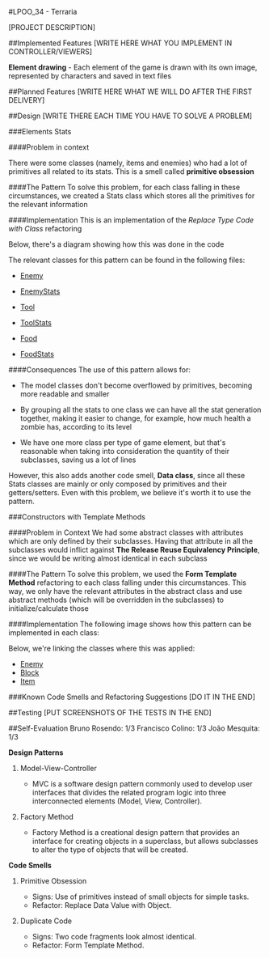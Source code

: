 #LPOO_34 - Terraria

[PROJECT DESCRIPTION]

##Implemented Features
[WRITE HERE WHAT YOU IMPLEMENT IN CONTROLLER/VIEWERS]

**Element drawing** - Each element of the game is drawn with its own
image, represented by characters and saved in text files

##Planned Features
[WRITE HERE WHAT WE WILL DO AFTER THE FIRST DELIVERY]

##Design
[WRITE THERE EACH TIME YOU HAVE TO SOLVE A PROBLEM]

###Elements Stats

####Problem in context

There were some classes (namely, items and enemies) who had
a lot of primitives all related to its stats. This is a smell
called **primitive obsession**

####The Pattern
To solve this problem, for each class falling in these circumstances,
we created a Stats class which stores all the primitives for the relevant
information

####Implementation
This is an implementation of the *Replace Type Code with Class* refactoring

Below, there's a diagram showing how this was done in the code


The relevant classes for this pattern can be found in the following files:

- [Enemy](https://github.com/FEUP-LPOO-2021/lpoo-2021-g34/blob/master/src/main/java/Model/elements/enemies/Enemy.java)

- [EnemyStats](https://github.com/FEUP-LPOO-2021/lpoo-2021-g34/blob/master/src/main/java/Model/elements/enemies/EnemyStats.java)

- [Tool](https://github.com/FEUP-LPOO-2021/lpoo-2021-g34/blob/master/src/main/java/Model/items/tools/Tool.java)

- [ToolStats](https://github.com/FEUP-LPOO-2021/lpoo-2021-g34/blob/master/src/main/java/Model/items/tools/ToolStats.java)

- [Food](https://github.com/FEUP-LPOO-2021/lpoo-2021-g34/blob/master/src/main/java/Model/items/food/Food.java)

- [FoodStats](https://github.com/FEUP-LPOO-2021/lpoo-2021-g34/blob/master/src/main/java/Model/items/food/FoodStats.java)

####Consequences
The use of this pattern allows for:
- The model classes don't become overflowed by primitives, becoming more
readable and smaller
  
- By grouping all the stats to one class we can have all the stat generation
together, making it easier to change, for example, how much health a zombie 
has, according to its level
  
- We have one more class per type of game element, but that's reasonable when
taking into consideration the quantity of their subclasses, saving us a lot of lines

However, this also adds another code smell, **Data class**, since all
these Stats classes are mainly or only composed by primitives and their
getters/setters. Even with this problem, we believe it's worth it to use
the pattern.


###Constructors with Template Methods

####Problem in Context
We had some abstract classes with attributes which are only defined
by their subclasses. Having that attribute in all the subclasses would
inflict against **The Release Reuse Equivalency Principle**, since we
would be writing almost identical in each subclass

####The Pattern
To solve this problem, we used the **Form Template Method** refactoring
to each class falling under this circumstances. This way, we only have the
relevant attributes in the abstract class and use abstract methods (which will
be overridden in the subclasses) to initialize/calculate those

####Implementation
The following image shows how this pattern can be implemented in each class:


Below, we're linking the classes where this was applied:

- [Enemy](https://github.com/FEUP-LPOO-2021/lpoo-2021-g34/blob/master/src/main/java/Model/elements/enemies/Enemy.java)
- [Block](https://github.com/FEUP-LPOO-2021/lpoo-2021-g34/blob/master/src/main/java/Model/elements/blocks/Block.java)
- [Item](https://github.com/FEUP-LPOO-2021/lpoo-2021-g34/blob/master/src/main/java/Model/items/Item.java)

###Known Code Smells and Refactoring Suggestions
[DO IT IN THE END]

##Testing
[PUT SCREENSHOTS OF THE TESTS IN THE END]

##Self-Evaluation
Bruno Rosendo: 1/3
Francisco Colino: 1/3
João Mesquita: 1/3

**Design Patterns**

1. Model-View-Controller
    * MVC is a software design pattern commonly used to develop user interfaces that divides the related program logic into three interconnected elements (Model, View, Controller).
 
2. Factory Method
   * Factory Method is a creational design pattern that provides an interface for creating objects in a superclass, but allows subclasses to alter the type of objects that will be created.


**Code Smells**

1. Primitive Obsession
   * Signs: Use of primitives instead of small objects for simple tasks.
   * Refactor: Replace Data Value with Object.

2. Duplicate Code
   * Signs: Two code fragments look almost identical.
   * Refactor: Form Template Method.
